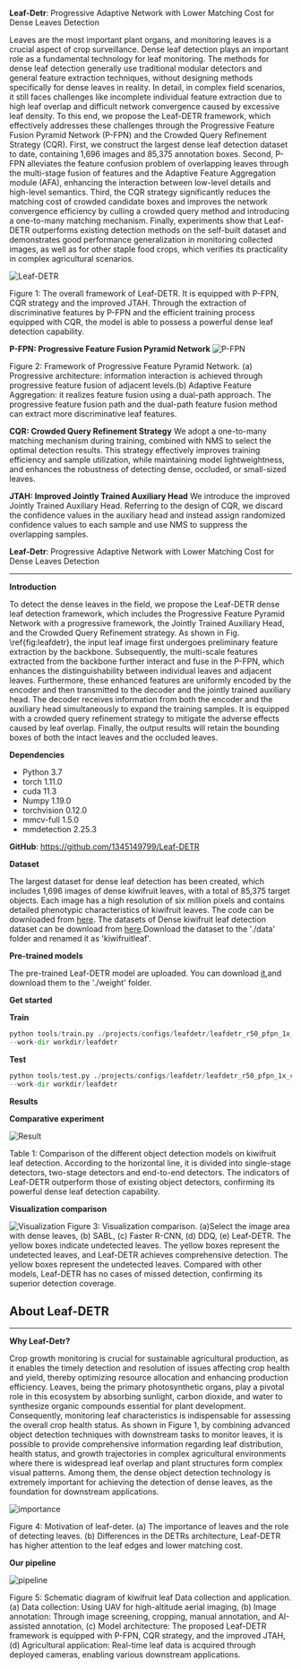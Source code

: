 
**Leaf-Detr**: Progressive Adaptive Network with Lower Matching Cost for Dense Leaves Detection


Leaves are the most important plant organs, and monitoring leaves is a     crucial aspect of crop surveillance. Dense leaf detection plays an important role as a fundamental technology for leaf monitoring.
The methods for dense leaf detection generally use traditional modular detectors and general feature extraction techniques, without designing methods specifically for dense leaves in reality.
In detail, in complex field scenarios, it still faces challenges like incomplete individual feature extraction due to high leaf overlap and difficult network convergence caused by excessive leaf density. To this end, we propose the Leaf-DETR framework, which effectively addresses these challenges through the Progressive Feature Fusion Pyramid Network (P-FPN) and the Crowded Query Refinement Strategy (CQR). First, we construct the largest dense leaf detection dataset to date, containing 1,696 images and 85,375 annotation boxes. Second, P-FPN alleviates the feature confusion problem of overlapping leaves through the multi-stage fusion of features and the Adaptive Feature Aggregation module (AFA), enhancing the interaction between low-level details and high-level semantics. Third, the CQR strategy significantly reduces the matching cost of crowded candidate boxes and improves the network convergence efficiency by culling a crowded query method and introducing a one-to-many matching mechanism. Finally, experiments show that Leaf-DETR outperforms existing detection methods on the self-built dataset and demonstrates good performance generalization in monitoring collected images, as well as for other staple food crops, which verifies its practicality in complex agricultural scenarios.

![Leaf-DETR](src/leafdetr.png)

Figure 1: The overall framework of Leaf-DETR. It is equipped with P-FPN, CQR strategy and the improved JTAH. Through the extraction of discriminative features by P-FPN and the efficient training process equipped with CQR, the model is able to possess a powerful dense leaf detection capability.

**P-FPN: Progressive Feature Fusion Pyramid Network**
![P-FPN](src/pfpn.png)

Figure 2: Framework of Progressive Feature Pyramid Network. (a) Progressive architecture: information interaction is achieved through progressive feature fusion of adjacent levels.(b) Adaptive Feature Aggregation: it realizes feature fusion using a dual-path approach. The progressive feature fusion path and the dual-path feature fusion method can extract more discriminative leaf features.

**CQR: Crowded Query Refinement Strategy**
We adopt a one-to-many matching mechanism during training, combined with NMS to select the optimal detection results. This strategy effectively improves training efficiency and sample utilization, while maintaining model lightweightness, and enhances the robustness of detecting dense, occluded, or small-sized leaves.

**JTAH: Improved Jointly Trained Auxiliary Head**
We introduce the improved Jointly Trained Auxiliary Head. Referring to the design of CQR, we discard the confidence values in the auxiliary head and instead assign randomized confidence values to each sample and use NMS to suppress the overlapping samples.


**Leaf-Detr**: Progressive Adaptive Network with Lower Matching Cost for Dense Leaves Detection

---
**Introduction**

To detect the dense leaves in the field, we propose the Leaf-DETR dense leaf detection framework, which includes the Progressive Feature Pyramid Network with a progressive framework, the Jointly Trained Auxiliary Head, and the Crowded Query Refinement strategy. As shown in Fig. \ref{fig:leafdetr}, the input leaf image first undergoes preliminary feature extraction by the backbone. Subsequently, the multi-scale features extracted from the backbone further interact and fuse in the P-FPN, which enhances the distinguishability between individual leaves and adjacent leaves. Furthermore, these enhanced features are uniformly encoded by the encoder and then transmitted to the decoder and the jointly trained auxiliary head. The decoder receives information from both the encoder and the auxiliary head simultaneously to expand the training samples. It is equipped with a crowded query refinement strategy to mitigate the adverse effects caused by leaf overlap. Finally, the output results will retain the bounding boxes of both the intact leaves and the occluded leaves.

**Dependencies**

-  Python 3.7
-  torch 1.11.0
-  cuda 11.3
-  Numpy 1.19.0
-  torchvision 0.12.0
-  mmcv-full 1.5.0
-  mmdetection 2.25.3

**GitHub**: https://github.com/1345149799/Leaf-DETR

**Dataset**

The largest dataset for dense leaf detection has been created, which includes 1,696 images of dense kiwifruit leaves, with a total of 85,375 target objects. Each image has a high resolution of six million pixels and contains detailed phenotypic characteristics of kiwifruit leaves.
The code can be downloaded from [here](https://github.com/1345149799/Leaf-DETR). The datasets of Dense kiwifruit leaf detection dataset can be download from [here](https://plantmulti-1302037000.cos.ap-chengdu.myqcloud.com/upload/dense_kiwifruit_leaf.zip).Download the dataset to the './data' folder and renamed it as 'kiwifruitleaf'.

**Pre-trained models**

The pre-trained Leaf-DETR model are uploaded. You can download [it](),and download them to the './weight' folder.

**Get started**

**Train**
```python
python tools/train.py ./projects/configs/leafdetr/leafdetr_r50_pfpn_1x_coco.py
--work-dir workdir/leafdetr
```

**Test**
```python
python tools/test.py ./projects/configs/leafdetr/leafdetr_r50_pfpn_1x_coco.py
--work-dir workdir/leafdetr
```

**Results**

**Comparative experiment**

![Result](src/table1.png)

Table 1: Comparison of the different object detection models on kiwifruit leaf detection. According to the horizontal line, it is divided
into single-stage detectors, two-stage detectors and end-to-end detectors. The indicators of Leaf-DETR outperform those of existing object
detectors, confirming its powerful dense leaf detection capability.

**Visualization comparison**

![Visualization](src/vis.png)
Figure 3: Visualization comparison. (a)Select the image area with dense leaves, (b) SABL, (c) Faster R-CNN, (d) DDQ, (e) Leaf-DETR. The
yellow boxes indicate undetected leaves. The yellow boxes represent the undetected leaves, and Leaf-DETR achieves comprehensive detection.
The yellow boxes represent the undetected leaves. Compared with other models, Leaf-DETR has no cases of missed detection, confirming its
superior detection coverage.

**About Leaf-DETR**
---
---
**Why Leaf-Detr?**

Crop growth monitoring is crucial for sustainable agricultural production, as it enables the timely detection and resolution of issues affecting crop health and yield, thereby optimizing resource allocation and enhancing production efficiency. Leaves, being the primary photosynthetic organs, play a pivotal role in this ecosystem by absorbing sunlight, carbon dioxide, and water to synthesize organic compounds essential for plant development. Consequently, monitoring leaf characteristics is indispensable for assessing the overall crop health status. As shown in Figure 1, by combining advanced object detection techniques with downstream tasks to monitor leaves, it is possible to provide comprehensive information regarding leaf distribution, health status, and growth trajectories in complex agricultural environments where there is widespread leaf overlap and plant structures form complex visual patterns. Among them, the dense object detection technology is extremely important for achieving the detection of dense leaves, as the foundation for downstream applications.

![importance](src/importance.png)

Figure 4: Motivation of leaf-deter. (a) The importance of leaves and the role of detecting leaves. (b) Differences in the DETRs architecture, Leaf-DETR has higher attention to the leaf edges and lower matching cost.

**Our pipeline**

![pipeline](src/overview.png)

Figure 5: Schematic diagram of kiwifruit leaf Data collection and application. (a) Data collection: Using UAV for high-altitude aerial imaging, (b) Image annotation: Through image screening, cropping, manual annotation, and AI-assisted annotation, (c) Model architecture: The proposed Leaf-DETR framework is equipped with P-FPN, CQR strategy, and the improved JTAH, (d) Agricultural application: Real-time leaf data is acquired through deployed cameras, enabling various downstream applications.

